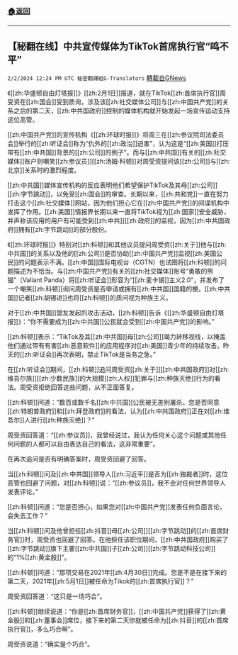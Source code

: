 ###  [:house:返回](README.md)
---


## 【秘翻在线】中共宣传媒体为TikTok首席执行官“鸣不平”
`2/2/2024 12:24 PM UTC 秘密翻譯組G-Translators` [轉載自GNews](https://gnews.org/articles/2276616)

《[[zh:华盛顿自由灯塔报]]》[[zh:2月1日]]报道，就在TikTok[[zh:首席执行官]]周受资在[[zh:国会]]受到质询，涉及该[[zh:社交媒体公司]]与[[zh:中国共产党]]的关系之后的第二天，[[zh:中共国政府]]控制的媒体机构就开始发起一场宣传运动支持这位高管。

[[zh:中国共产党]]的宣传机构《[[zh:环球时报]]》将周三在[[zh:参议院司法委员会]]举行的[[zh:听证会]]称为“仇外的[[zh:政治]]迫害”，认为这是“[[zh:美国]]打压带有[[zh:中共国]]背景的[[zh:公司]]的例子”。而与[[zh:中共国]]有关的[[zh:社交媒体]]账户则嘲笑[[zh:参议员]][[zh:汤姆·科顿]]对周受资提问该[[zh:公司]]与[[zh:北京]]关系时的激烈程度。

[[zh:中共国]]媒体宣传机构的反应表明他们希望保护TikTok及其母[[zh:公司]][[zh:字节跳动]]，以免受[[zh:国会]]的审查。长期以来，[[zh:共和党]]一直在努力打击这个[[zh:社交媒体]]网站，因为他们担心它在[[zh:中国共产党]]的间谍机构中发挥了作用。[[zh:美国]]情报界长期以来一直将TikTok视为[[zh:国家]]安全威胁，并声称该应用的用户有可能受到[[zh:中共]][[zh:政府]]的监视，因为[[zh:中共国政府]]拥有[[zh:字节跳动]]的部分股份。

《[[zh:环球时报]]》特别对[[zh:科顿]]和其他议员提问周受资[[zh:关于]]他与[[zh:中共国]]的关系以及他的[[zh:公司]]是否协助[[zh:中国共产党]]监视[[zh:美国公民]]的问题表示不满。[[zh:中国]]国际电视台（CGTN）也试图将[[zh:科顿]]的问题描述为不恰当。与[[zh:中国共产党]]有关的[[zh:社交媒体]]账号“勇敢的熊猫”（Valiant Panda）将[[zh:听证会]]形容为“[[zh:麦卡锡]]主义2.0”，并发布了一个嘲笑[[zh:科顿]]询问周受资是否申请或拥有[[zh:中共国]]国籍的梗。[[zh:中共国]]记者[[zh:胡锡进]]也将[[zh:科顿]]的质问视为种族主义。

对于[[zh:中共国]]盟友发起的攻击活动，[[zh:科顿]]告诉《[[zh:华盛顿自由灯塔报]]》：“你不需要成为[[zh:中共国]]公民就会受到[[zh:中国共产党]]的影响。”

[[zh:科顿]]表示：“TikTok及其[[zh:中共国]]母[[zh:公司]]竭力转移视线，以掩盖他们通过带有有害[[zh:恶意软件]]的应用程序对[[zh:美国]]青少年的持续攻击。昨天的[[zh:听证会]]再次表明，禁止TikTok是当务之急。”

在[[zh:听证会]]期间，[[zh:科顿]]追问周受资[[zh:关于]][[zh:中共国政府]]对[[zh:维吾尔族]][[zh:少数民族]]的大规模[[zh:人权]]犯罪与[[zh:种族灭绝]]行为的看法。周受资拒绝回答这些问题，从不正面答复。

[[zh:科顿]]问道：“数百或数千名[[zh:中共国]]公民被无差别屠杀。您是否同意[[zh:特朗普政府]]和[[zh:拜登政府]]的看法，认为[[zh:中共国政府]]正在对[[zh:维吾尔]]人进行[[zh:种族灭绝]]？”

周受资回答道：“[[zh:参议员]]，我曾经说过，我认为任何关心这个问题或其他任何问题的人都可以自由表达自己的看法，这非常重要”。

在再次追问是否有明确答案时，周受资回避了回答。

当[[zh:科顿]]问及[[zh:中共国]]领导人[[zh:习近平]]是否为[[zh:独裁者]]时，这位高管也回避了问题，对[[zh:科顿]]说：“[[zh:参议员]]，我不会对任何世界领导人发表评论。”

[[zh:科顿]]问道：“您是否担心，如果您对[[zh:中国共产党]]发表任何负面言论，会失去工作？”

当[[zh:科顿]]问及他曾担任[[zh:抖音]]母[[zh:公司]][[zh:字节跳动]]的[[zh:首席财务官]]时，周受资也回避了回答。在他担任该职位期间，[[zh:中共国政府]]购买了[[zh:字节跳动]]旗下主要[[zh:中共国]]子[[zh:公司]][[zh:字节跳动科技公司]]的“1%[[zh:黄金股]]”。

[[zh:科顿]]问道：“那项交易在2021年[[zh:4月30日]]完成。您是不是在接下来的第二天，2021年[[zh:5月1日]]被任命为Tikok的[[zh:首席执行官]]？”

周受资回答道：“这只是一场巧合”。

[[zh:科顿]]继续说道：“你是[[zh:首席财务官]]，[[zh:中国共产党]]获得了[[zh:黄金股]]和[[zh:董事会]]席位，接下来的第二天你就被任命为[[zh:抖音]]的[[zh:首席执行官]]，多么巧合啊”。

周受资说道：“确实是个巧合”。
